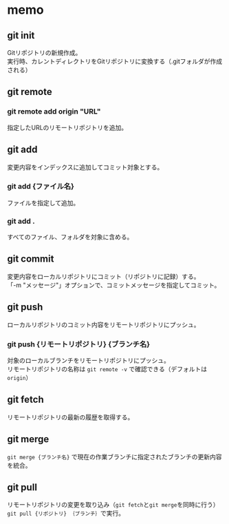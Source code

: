 # memo

## git init
Gitリポジトリの新規作成。<br>
実行時、カレントディレクトリをGitリポジトリに変換する（.gitフォルダが作成される）

## git remote
### git remote add origin "URL"
指定したURLのリモートリポジトリを追加。

## git add
変更内容をインデックスに追加してコミット対象とする。
### git add {ファイル名}
ファイルを指定して追加。
### git add .
すべてのファイル、フォルダを対象に含める。

## git commit
変更内容をローカルリポジトリにコミット（リポジトリに記録）する。<br>
「-m "メッセージ"」オプションで、コミットメッセージを指定してコミット。

## git push
ローカルリポジトリのコミット内容をリモートリポジトリにプッシュ。<br>
### git push {リモートリポジトリ} {ブランチ名}
対象のローカルブランチをリモートリポジトリにプッシュ。<br>
リモートリポジトリの名称は `git remote -v` で確認できる（デフォルトは`origin`）

## git fetch
リモートリポジトリの最新の履歴を取得する。

## git merge
`git merge {ブランチ名}` で現在の作業ブランチに指定されたブランチの更新内容を統合。

## git pull
リモートリポジトリの変更を取り込み（`git fetch`と`git merge`を同時に行う）<br>
`git pull {リポジトリ} ｛ブランチ｝`で実行。

